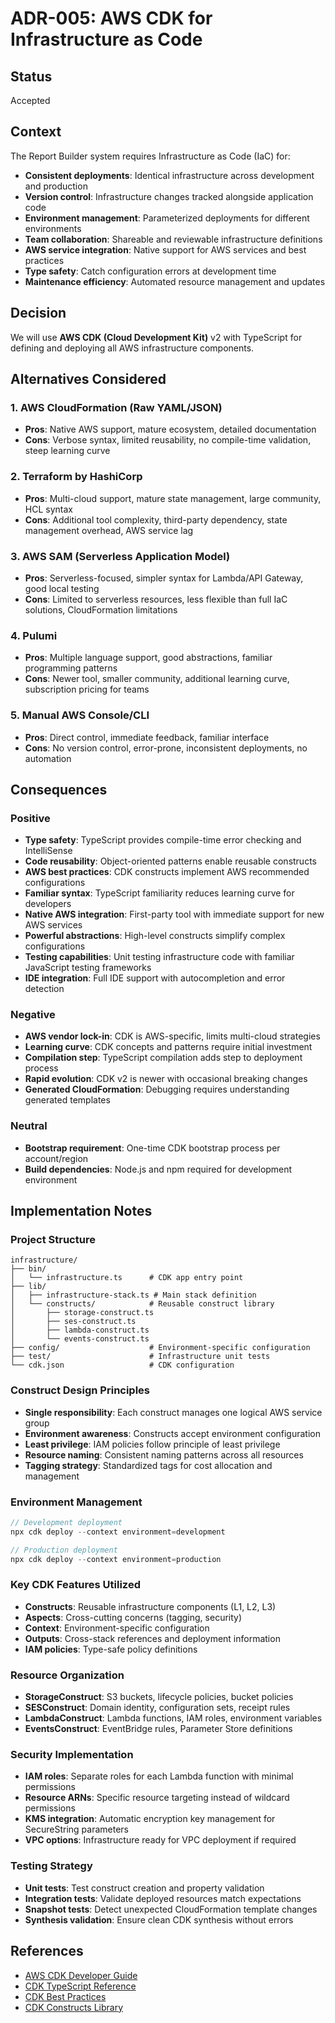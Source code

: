 # ADR-005: AWS CDK for Infrastructure as Code

## Status
Accepted

## Context

The Report Builder system requires Infrastructure as Code (IaC) for:

- **Consistent deployments**: Identical infrastructure across development and production
- **Version control**: Infrastructure changes tracked alongside application code
- **Environment management**: Parameterized deployments for different environments
- **Team collaboration**: Shareable and reviewable infrastructure definitions
- **AWS service integration**: Native support for AWS services and best practices
- **Type safety**: Catch configuration errors at development time
- **Maintenance efficiency**: Automated resource management and updates

## Decision

We will use **AWS CDK (Cloud Development Kit)** v2 with TypeScript for defining and deploying all AWS infrastructure components.

## Alternatives Considered

### 1. AWS CloudFormation (Raw YAML/JSON)
- **Pros**: Native AWS support, mature ecosystem, detailed documentation
- **Cons**: Verbose syntax, limited reusability, no compile-time validation, steep learning curve

### 2. Terraform by HashiCorp
- **Pros**: Multi-cloud support, mature state management, large community, HCL syntax
- **Cons**: Additional tool complexity, third-party dependency, state management overhead, AWS service lag

### 3. AWS SAM (Serverless Application Model)
- **Pros**: Serverless-focused, simpler syntax for Lambda/API Gateway, good local testing
- **Cons**: Limited to serverless resources, less flexible than full IaC solutions, CloudFormation limitations

### 4. Pulumi
- **Pros**: Multiple language support, good abstractions, familiar programming patterns
- **Cons**: Newer tool, smaller community, additional learning curve, subscription pricing for teams

### 5. Manual AWS Console/CLI
- **Pros**: Direct control, immediate feedback, familiar interface
- **Cons**: No version control, error-prone, inconsistent deployments, no automation

## Consequences

### Positive
- **Type safety**: TypeScript provides compile-time error checking and IntelliSense
- **Code reusability**: Object-oriented patterns enable reusable constructs
- **AWS best practices**: CDK constructs implement AWS recommended configurations
- **Familiar syntax**: TypeScript familiarity reduces learning curve for developers
- **Native AWS integration**: First-party tool with immediate support for new AWS services
- **Powerful abstractions**: High-level constructs simplify complex configurations
- **Testing capabilities**: Unit testing infrastructure code with familiar JavaScript testing frameworks
- **IDE integration**: Full IDE support with autocompletion and error detection

### Negative
- **AWS vendor lock-in**: CDK is AWS-specific, limits multi-cloud strategies
- **Learning curve**: CDK concepts and patterns require initial investment
- **Compilation step**: TypeScript compilation adds step to deployment process
- **Rapid evolution**: CDK v2 is newer with occasional breaking changes
- **Generated CloudFormation**: Debugging requires understanding generated templates

### Neutral
- **Bootstrap requirement**: One-time CDK bootstrap process per account/region
- **Build dependencies**: Node.js and npm required for development environment

## Implementation Notes

### Project Structure
```
infrastructure/
├── bin/
│   └── infrastructure.ts      # CDK app entry point
├── lib/
│   ├── infrastructure-stack.ts # Main stack definition
│   └── constructs/            # Reusable construct library
│       ├── storage-construct.ts
│       ├── ses-construct.ts
│       ├── lambda-construct.ts
│       └── events-construct.ts
├── config/                    # Environment-specific configuration
├── test/                      # Infrastructure unit tests
└── cdk.json                   # CDK configuration
```

### Construct Design Principles
- **Single responsibility**: Each construct manages one logical AWS service group
- **Environment awareness**: Constructs accept environment configuration
- **Least privilege**: IAM policies follow principle of least privilege
- **Resource naming**: Consistent naming patterns across all resources
- **Tagging strategy**: Standardized tags for cost allocation and management

### Environment Management
```typescript
// Development deployment
npx cdk deploy --context environment=development

// Production deployment  
npx cdk deploy --context environment=production
```

### Key CDK Features Utilized
- **Constructs**: Reusable infrastructure components (L1, L2, L3)
- **Aspects**: Cross-cutting concerns (tagging, security)
- **Context**: Environment-specific configuration
- **Outputs**: Cross-stack references and deployment information
- **IAM policies**: Type-safe policy definitions

### Resource Organization
- **StorageConstruct**: S3 buckets, lifecycle policies, bucket policies
- **SESConstruct**: Domain identity, configuration sets, receipt rules
- **LambdaConstruct**: Lambda functions, IAM roles, environment variables
- **EventsConstruct**: EventBridge rules, Parameter Store definitions

### Security Implementation
- **IAM roles**: Separate roles for each Lambda function with minimal permissions
- **Resource ARNs**: Specific resource targeting instead of wildcard permissions
- **KMS integration**: Automatic encryption key management for SecureString parameters
- **VPC options**: Infrastructure ready for VPC deployment if required

### Testing Strategy
- **Unit tests**: Test construct creation and property validation
- **Integration tests**: Validate deployed resources match expectations
- **Snapshot tests**: Detect unexpected CloudFormation template changes
- **Synthesis validation**: Ensure clean CDK synthesis without errors

## References
- [AWS CDK Developer Guide](https://docs.aws.amazon.com/cdk/v2/guide/)
- [CDK TypeScript Reference](https://docs.aws.amazon.com/cdk/api/v2/typescript/)
- [CDK Best Practices](https://docs.aws.amazon.com/cdk/v2/guide/best-practices.html)
- [CDK Constructs Library](https://constructs.dev/) 